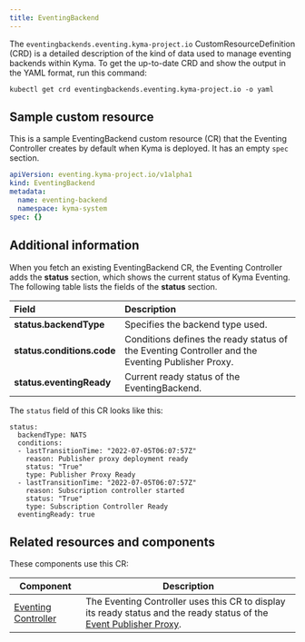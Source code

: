```yaml
---
title: EventingBackend
---
```


The `eventingbackends.eventing.kyma-project.io` CustomResourceDefinition (CRD) is a detailed description of the kind of data used to manage eventing backends within Kyma. To get the up-to-date CRD and show the output in the YAML format, run this command:

```shell
kubectl get crd eventingbackends.eventing.kyma-project.io -o yaml
```

## Sample custom resource

This is a sample EventingBackend custom resource (CR) that the Eventing Controller creates by default when Kyma is deployed. It has an empty `spec` section.

```yaml
apiVersion: eventing.kyma-project.io/v1alpha1
kind: EventingBackend
metadata:
  name: eventing-backend
  namespace: kyma-system
spec: {}
```

## Additional information

When you fetch an existing EventingBackend CR, the Eventing Controller adds the **status** section, which shows the current status of Kyma Eventing. The following table lists the fields of the **status** section.

| Field   |  Description |
|:---|:---|
| **status.backendType** | Specifies the backend type used. |
| **status.conditions.code** | Conditions defines the ready status of the Eventing Controller and the Eventing Publisher Proxy. |
| **status.eventingReady** | Current ready status of the EventingBackend. |

The `status` field of this CR looks like this:

```shell
status:
  backendType: NATS
  conditions:
  - lastTransitionTime: "2022-07-05T06:07:57Z"
    reason: Publisher proxy deployment ready
    status: "True"
    type: Publisher Proxy Ready
  - lastTransitionTime: "2022-07-05T06:07:57Z"
    reason: Subscription controller started
    status: "True"
    type: Subscription Controller Ready
  eventingReady: true
```

## Related resources and components

These components use this CR:

| Component           | Description                                                                                                  |
| ------------------- | ------------------------------------------------------------------------------------------------------------ |
| [Eventing Controller](../00-architecture/evnt-01-architecture.md#eventing-controller) | The Eventing Controller uses this CR to display its ready status and the ready status of the [Event Publisher Proxy](../00-architecture/evnt-01-architecture.md#event-publisher-proxy). |

